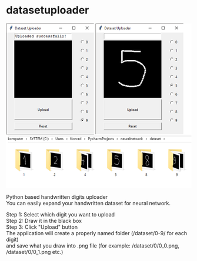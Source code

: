 # datasetuploader
![Screenshots](screenshots.png)

Python based handwritten digits uploader  
You can easily expand your handwritten dataset for neural network.

Step 1: Select which digit you want to upload  
Step 2: Draw it in the black box  
Step 3: Click "Upload" button  
The application will create a properly named folder (/dataset/0-9/ for each digit)  
and save what you draw into .png file (for example: /dataset/0/0_0.png, /dataset/0/0_1.png etc.)
